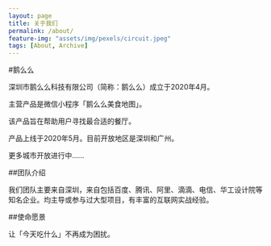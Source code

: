 ```yaml
---
layout: page
title: 关于我们
permalink: /about/
feature-img: "assets/img/pexels/circuit.jpeg"
tags: [About, Archive]
---
```


#鹅么么

深圳市鹅么么科技有限公司（简称：鹅么么）成立于2020年4月。<br/>

主营产品是微信小程序「鹅么么美食地图」。<br/>

该产品旨在帮助用户寻找最合适的餐厅。<br/>

产品上线于2020年5月。目前开放地区是深圳和广州。<br/>

更多城市开放进行中……

##团队介绍

我们团队主要来自深圳，来自包括百度、腾讯、阿里、滴滴、电信、华工设计院等知名企业。均主导或参与过大型项目，有丰富的互联网实战经验。

##使命愿景

让「今天吃什么」不再成为困扰。




